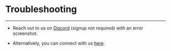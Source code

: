 # Troubleshooting

------------------------------------------------------------------------

-   Reach out to us on [Discord](https://discord.gg/gjJEfq7ux8) (signup not required) with an error screenshot.

-   Alternatively, you can connect with us [here](https://massgrave.dev/contactus.html).
